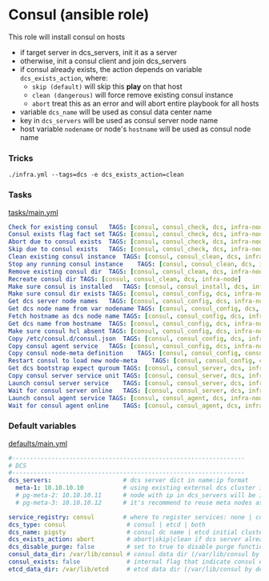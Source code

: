 # Consul (ansible role)

This role will install consul on hosts

* if target server in dcs_servers, init it as a server
* otherwise, init a consul client and join dcs_servers
* if consul already exists, the action depends on variable `dcs_exists_action`, where:
    * `skip (default)` will skip this **play** on that host
    * `clean (dangerous)` will force remove existing consul instance
    * `abort` treat this as an error and will abort entire playbook for all hosts  
* variable `dcs_name` will be used as consul data center name
* key in `dcs_servers` will be used as consul server node name
* host variable `nodename` or node's `hostname` will be used as consul node name

### Tricks

```
./infra.yml --tags=dcs -e dcs_exists_action=clean
```

### Tasks

[tasks/main.yml](tasks/main.yml)

```yaml
Check for existing consul	TAGS: [consul, consul_check, dcs, infra-node]
Consul exists flag fact set	TAGS: [consul, consul_check, dcs, infra-node]
Abort due to consul exists	TAGS: [consul, consul_check, dcs, infra-node]
Skip due to consul exists	TAGS: [consul, consul_check, dcs, infra-node]
Clean existing consul instance	TAGS: [consul, consul_clean, dcs, infra-node]
Stop any running consul instance	TAGS: [consul, consul_clean, dcs, infra-node]
Remove existing consul dir	TAGS: [consul, consul_clean, dcs, infra-node]
Recreate consul dir	TAGS: [consul, consul_clean, dcs, infra-node]
Make sure consul is installed	TAGS: [consul, consul_install, dcs, infra-node]
Make sure consul dir exists	TAGS: [consul, consul_config, dcs, infra-node]
Get dcs server node names	TAGS: [consul, consul_config, dcs, infra-node]
Get dcs node name from var nodename	TAGS: [consul, consul_config, dcs, infra-node]
Fetch hostname as dcs node name	TAGS: [consul, consul_config, dcs, infra-node]
Get dcs name from hostname	TAGS: [consul, consul_config, dcs, infra-node]
Make sure consul hcl absent	TAGS: [consul, consul_config, dcs, infra-node]
Copy /etc/consul.d/consul.json	TAGS: [consul, consul_config, dcs, infra-node]
Copy consul agent service	TAGS: [consul, consul_config, dcs, infra-node]
Copy consul node-meta definition	TAGS: [consul, consul_config, consul_meta, dcs, infra-node]
Restart consul to load new node-meta	TAGS: [consul, consul_config, consul_meta, dcs, infra-node]
Get dcs bootstrap expect quroum	TAGS: [consul, consul_server, dcs, infra-node]
Copy consul server service unit	TAGS: [consul, consul_server, dcs, infra-node]
Launch consul server service	TAGS: [consul, consul_server, dcs, infra-node]
Wait for consul server online	TAGS: [consul, consul_server, dcs, infra-node]
Launch consul agent service	TAGS: [consul, consul_agent, dcs, infra-node]
Wait for consul agent online	TAGS: [consul, consul_agent, dcs, infra-node]
```

### Default variables

[defaults/main.yml](defaults/main.yml)

```yaml
#-----------------------------------------------------------------
# DCS
#-----------------------------------------------------------------
dcs_servers:                    # dcs server dict in name:ip format
  meta-1: 10.10.10.10           # using existing external dcs cluster is recommended for HA
  # pg-meta-2: 10.10.10.11      # node with ip in dcs_servers will be initialized as dcs servers
  # pg-meta-3: 10.10.10.12      # it's recommend to reuse meta nodes as dcs servers if no ad hoc cluster available

service_registry: consul        # where to register services: none | consul | etcd | both
dcs_type: consul                 # consul | etcd | both
dcs_name: pigsty                 # consul dc name | etcd initial cluster token
dcs_exists_action: abort         # abort|skip|clean if dcs server already exists (FOR DEMO ONLY!)
dcs_disable_purge: false         # set to true to disable purge functionality for good (force dcs_exists_action = abort)
consul_data_dir: /var/lib/consul # consul data dir (/var/lib/consul by default)
consul_exists: false             # internal flag that indicate consul existence (DO NOT CHANGE!)
etcd_data_dir: /var/lib/etcd     # etcd data dir (/var/lib/consul by default)
```